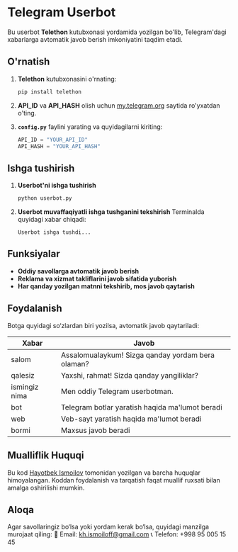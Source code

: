# Telegram Userbot

Bu userbot **Telethon** kutubxonasi yordamida yozilgan bo'lib, Telegram'dagi xabarlarga avtomatik javob berish imkoniyatini taqdim etadi.

## O'rnatish

1. **Telethon** kutubxonasini o'rnating:
   ```bash
   pip install telethon
   ```
2. **API_ID** va **API_HASH** olish uchun [my.telegram.org](https://my.telegram.org/) saytida ro'yxatdan o'ting.

3. **`config.py`** faylini yarating va quyidagilarni kiriting:
   ```python
   API_ID = "YOUR_API_ID"
   API_HASH = "YOUR_API_HASH"
   ```

## Ishga tushirish

1. **Userbot'ni ishga tushirish**
   ```bash
   python userbot.py
   ```
2. **Userbot muvaffaqiyatli ishga tushganini tekshirish**
   Terminalda quyidagi xabar chiqadi:
   ```
   Userbot ishga tushdi...
   ```

## Funksiyalar
- **Oddiy savollarga avtomatik javob berish**
- **Reklama va xizmat takliflarini javob sifatida yuborish**
- **Har qanday yozilgan matnni tekshirib, mos javob qaytarish**

## Foydalanish
Botga quyidagi so‘zlardan biri yozilsa, avtomatik javob qaytariladi:

| Xabar       | Javob |
|-------------|---------------------------------------------------------------|
| salom       | Assalomualaykum! Sizga qanday yordam bera olaman? |
| qalesiz     | Yaxshi, rahmat! Sizda qanday yangiliklar? |
| ismingiz nima | Men oddiy Telegram userbotman. |
| bot         | Telegram botlar yaratish haqida ma'lumot beradi |
| web         | Veb-sayt yaratish haqida ma'lumot beradi |
| bormi       | Maxsus javob beradi |

## Mualliflik Huquqi
Bu kod [Hayotbek Ismoilov](https://github.com/roobotmee) tomonidan yozilgan va barcha huquqlar himoyalangan. Koddan foydalanish va tarqatish faqat muallif ruxsati bilan amalga oshirilishi mumkin.

## Aloqa
Agar savollaringiz bo‘lsa yoki yordam kerak bo‘lsa, quyidagi manzilga murojaat qiling:
📩 Email: kh.ismoiloff@gmail.com
📞 Telefon: +998 95 005 15 45 


